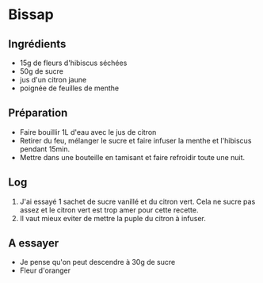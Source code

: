 # Bissap

## Ingrédients

* 15g de fleurs d'hibiscus séchées
* 50g de sucre
* jus d'un citron jaune
* poignée de feuilles de menthe

## Préparation

* Faire bouillir 1L d'eau avec le jus de citron
* Retirer du feu, mélanger le sucre et faire infuser la menthe et l'hibiscus pendant 15min.
* Mettre dans une bouteille en tamisant et faire refroidir toute une nuit.

## Log

1. J'ai essayé 1 sachet de sucre vanillé et du citron vert. Cela ne sucre pas assez et le citron vert est trop amer pour cette recette.
2. Il vaut mieux eviter de mettre la puple du citron à infuser.

## A essayer

* Je pense qu'on peut descendre à 30g de sucre
* Fleur d'oranger
